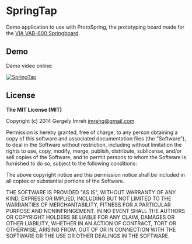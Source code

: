 # SpringTap

Demo application to use with ProtoSpring, the prototyping board
made for the [VIA VAB-600 Springboard][vab600].

## Demo

Demo video online:

[![SpringTap](http://img.youtube.com/vi/P7l83dN_21g/0.jpg)](http://youtu.be/P7l83dN_21g)

## License

**The MIT License (MIT)**

Copyright (c) 2014 Gergely Imreh <imrehg@gmail.com>

Permission is hereby granted, free of charge, to any person obtaining a copy
of this software and associated documentation files (the "Software"), to deal
in the Software without restriction, including without limitation the rights
to use, copy, modify, merge, publish, distribute, sublicense, and/or sell
copies of the Software, and to permit persons to whom the Software is
furnished to do so, subject to the following conditions:

The above copyright notice and this permission notice shall be included in
all copies or substantial portions of the Software.

THE SOFTWARE IS PROVIDED "AS IS", WITHOUT WARRANTY OF ANY KIND, EXPRESS OR
IMPLIED, INCLUDING BUT NOT LIMITED TO THE WARRANTIES OF MERCHANTABILITY,
FITNESS FOR A PARTICULAR PURPOSE AND NONINFRINGEMENT. IN NO EVENT SHALL THE
AUTHORS OR COPYRIGHT HOLDERS BE LIABLE FOR ANY CLAIM, DAMAGES OR OTHER
LIABILITY, WHETHER IN AN ACTION OF CONTRACT, TORT OR OTHERWISE, ARISING FROM,
OUT OF OR IN CONNECTION WITH THE SOFTWARE OR THE USE OR OTHER DEALINGS IN
THE SOFTWARE.

[vab600]: http://www.viaspringboard.com "VIA Springboard Site"
